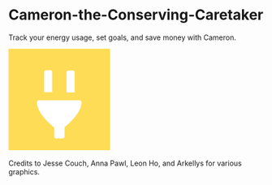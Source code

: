 # Cameron-the-Conserving-Caretaker
Track your energy usage, set goals, and save money with Cameron.

![Cameron Logo](https://github.com/Profilist/Cameron-the-Conserving-Caretaker/blob/main/conserving-caretaker/public/logo.png?raw=true)

Credits to Jesse Couch, Anna Pawl, Leon Ho, and Arkellys for various graphics.
